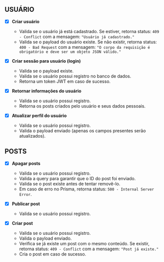 ## USUÁRIO

- [x] **Criar usuário**
  - Valida se o usuário já está cadastrado. Se estiver, retorna status: `409 - Conflict` com a mensagem: `"Usuário já cadastrado."`
  - Valida se o payload do usuário existe. Se não existir, retorna status: `400 - Bad Request` com a mensagem: `"O corpo da requisição é obrigatório e deve ser um objeto JSON válido."`

- [x] **Criar sessão para usuário (login)**
  - Valida se o payload existe.
  - Valida se o usuário possui registro no banco de dados.
  - Retorna um token JWT em caso de sucesso.

- [x] **Retornar informações do usuário**
  - Valida se o usuário possui registro.
  - Retorna os posts criados pelo usuário e seus dados pessoais.

- [x] **Atualizar perfil do usuário**
  - Valida se o usuário possui registro.
  - Valida o payload enviado (apenas os campos presentes serão atualizados).

## POSTS

- [x] **Apagar posts**
  - Valida se o usuário possui registro.
  - Valida a query para garantir que o ID do post foi enviado.
  - Valida se o post existe antes de tentar removê-lo.
  - Em caso de erro no Prisma, retorna status: `500 - Internal Server Error`.

- [x] **Publicar post**
  - Valida se o usuário possui registro.

- [x] **Criar post**
  - Valida se o usuário possui registro.
  - Valida o payload enviado.
  - Verifica se já existe um post com o mesmo conteúdo. Se existir, retorna status: `409 - Conflict` com a mensagem: `"Post já existe."`
  - Cria o post em caso de sucesso.
